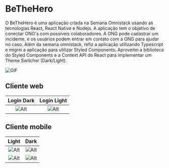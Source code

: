 # BeTheHero

O BeTheHero é uma aplicação criada na Semana Omnistack usando as tecnologias React, React Native e Nodejs. A aplicação tem o objetivo de conectar ONG's com possíveis colaboradores. A ONG pode cadastrar um incidente, e os usuários podem entrar em contato com a ONG para ajudar no caso. Além da semana omnistack, refiz a aplicação utilizando Typescript e migrei a aplicação para utilizar Styled Components. Aproveitei a biblioteca do Styled Components e a Context API do React para implementar um Theme Switcher (Dark/Light).

![GIF](https://drive.google.com/uc?export=view&id=1PmqGFwY7riZKGWPVk_FKp1-J-knTcNR2)

## Cliente web

Login Dark           |  Login Light
:-------------------------:|:-------------------------:
![Alt](https://drive.google.com/uc?export=view&id=16l4ZnbyNpaxtrOs2f_Ma33OoiRfVCN_B)  |  ![Alt](https://drive.google.com/uc?export=view&id=1DyKfxkKniKONSTXJb4Zi05GBR5bUty_4)

## Cliente mobile

Light           |  Dark
:-------------------------:|:-------------------------:
|![Alt](https://drive.google.com/uc?export=view&id=1Ng2qNVh8urEczNZsgXgLAnM1DUsF7DNZ)  |  ![Alt](https://drive.google.com/uc?export=view&id=1c2EXmi1xa9VAn8gsgcrtfYicyEn_y-cT)|
|![Alt](https://drive.google.com/uc?export=view&id=1XjZghxAOUuvBWqQDXCEu9yJykZ2UXUJ9)  |  ![Alt](https://drive.google.com/uc?export=view&id=1W9RbAJDQOc_51g9oCPlHSUr9cNHTjWp0)|
